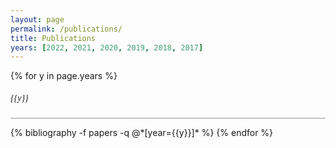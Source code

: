 ```yaml
---
layout: page
permalink: /publications/
title: Publications
years: [2022, 2021, 2020, 2019, 2018, 2017]
---
```


{% for y in page.years %}
  <h5 style='font-family: "Spartan";font-weight:100; text-align: left'>{{y}}</h5>
  <hr style='width: 100%; opacity: 0.45; '>
  {% bibliography -f papers -q @*[year={{y}}]* %}
{% endfor %}
